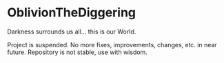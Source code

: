 # OblivionTheDiggering
Darkness surrounds us all... this is our World.

Project is suspended. No more fixes, improvements, changes, etc. in near future. Repository is not stable, use with wisdom.
